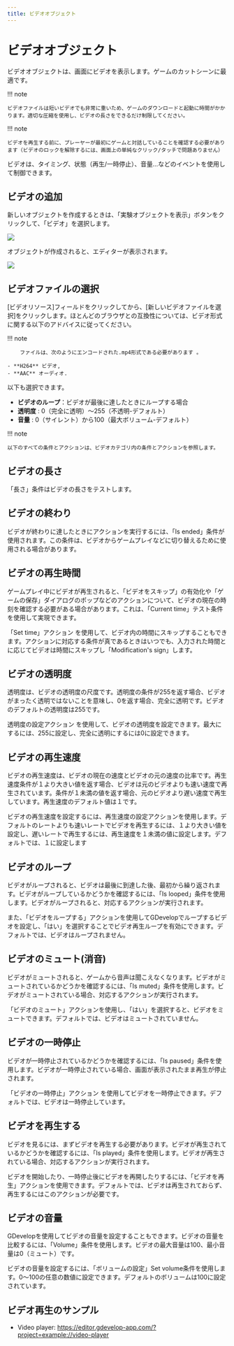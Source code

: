 ```yaml
---
title: ビデオオブジェクト
---
```

# ビデオオブジェクト

ビデオオブジェクトは、画面にビデオを表示します。ゲームのカットシーンに最適です。

!!! note

    ビデオファイルは短いビデオでも非常に重いため、ゲームのダウンロードと起動に時間がかかります。適切な圧縮を使用し、ビデオの長さをできるだけ制限してください。

!!! note

    ビデオを再生する前に、プレーヤーが最初にゲームと対話していることを確認する必要があります（ビデオのロックを解除するには、画面上の単純なクリック/タッチで問題ありません）

ビデオは、タイミング、状態（再生/一時停止）、音量…などのイベントを使用して制御できます。

## ビデオの追加

新しいオブジェクトを作成するときは、「実験オブジェクトを表示」ボタンをクリックして、「ビデオ」を選択します。

![](/gdevelop5/objects/video-object.png)

オブジェクトが作成されると、エディターが表示されます。

![](/gdevelop5/objects/video-object-editor.png)

## ビデオファイルの選択

\[ビデオリソース\]フィールドをクリックしてから、\[新しいビデオファイルを選択\]をクリックします。ほとんどのブラウザとの互換性については、ビデオ形式に関する以下のアドバイスに従ってください。

!!! note
    
        ファイルは、次のようにエンコードされた.mp4形式である必要があります 。
    
    - **H264** ビデオ,
    - **AAC** オーディオ.
    
    

以下も選択できます。

- **ビデオのループ**：ビデオが最後に達したときにループする場合
- **透明度** : 0（完全に透明）〜255（不透明-デフォルト）
- **音量** : 0（サイレント）から100（最大ボリューム-デフォルト）

!!! note

    以下のすべての条件とアクションは、ビデオカテゴリ内の条件とアクションを参照します。

## ビデオの長さ

「長さ」条件はビデオの長さをテストします。

## ビデオの終わり

ビデオが終わりに達したときにアクションを実行するには、「Is ended」条件が使用されます。この条件は、ビデオからゲームプレイなどに切り替えるために使用される場合があります。

## ビデオの再生時間

ゲームプレイ中にビデオが再生されると、「ビデオをスキップ」の有効化や「ゲームの保存」ダイアログのポップなどのアクションについて、ビデオの現在の時刻を確認する必要がある場合があります。これは、「Current time」テスト条件を使用して実現できます。

「Set time」アクション を使用して、ビデオ内の時間にスキップすることもできます。アクションに対応する条件が真であるときはいつでも、入力された時間とに応じてビデオは時間にスキップし「Modification's sign」します。

## ビデオの透明度

透明度は、ビデオの透明度の尺度です。透明度の条件が255を返す場合、ビデオがまったく透明ではないことを意味し、0を返す場合、完全に透明です。ビデオのデフォルトの透明度は255です。

透明度の設定アクション を使用して、ビデオの透明度を設定できます。最大にするには、255に設定し、完全に透明にするには0に設定できます。

## ビデオの再生速度

ビデオの再生速度は、ビデオの現在の速度とビデオの元の速度の比率です。再生速度条件が１より大きい値を返す場合、ビデオは元のビデオよりも速い速度で再生されています。条件が１未満の値を返す場合、元のビデオより遅い速度で再生しています。再生速度のデフォルト値は１です。

ビデオの再生速度を設定するには、再生速度の設定アクションを使用します。デフォルトのレートよりも速いレートでビデオを再生するには、１より大きい値を設定し、遅いレートで再生するには、再生速度を１未満の値に設定します。デフォルトでは、１に設定します

## ビデオのループ

ビデオがループされると、ビデオは最後に到達した後、最初から繰り返されます。ビデオがループしているかどうかを確認するには、「Is looped」条件を使用します。ビデオがループされると、対応するアクションが実行されます。

また、「ビデオをループする」アクションを使用してGDevelopでループするビデオを設定し、「はい」を選択することでビデオ再生ループを有効にできます。デフォルトでは、ビデオはループされません。

## ビデオのミュート(消音)

ビデオがミュートされると、ゲームから音声は聞こえなくなります。ビデオがミュートされているかどうかを確認するには、「Is muted」条件を使用します。ビデオがミュートされている場合、対応するアクションが実行されます。

「ビデオのミュート」アクションを使用し、「はい」を選択すると、ビデオをミュートできます。デフォルトでは、ビデオはミュートされていません。

## ビデオの一時停止

ビデオが一時停止されているかどうかを確認するには、「Is paused」条件を使用します。ビデオが一時停止されている場合、画面が表示されたまま再生が停止されます。

「ビデオの一時停止」アクション を使用してビデオを一時停止できます。デフォルトでは、ビデオは一時停止しています。

## ビデオを再生する

ビデオを見るには、まずビデオを再生する必要があります。ビデオが再生されているかどうかを確認するには、「Is played」条件を使用します。ビデオが再生されている場合、対応するアクションが実行されます。

ビデオを開始したり、一時停止後にビデオを再開したりするには、「ビデオを再生」アクションを使用できます。デフォルトでは、ビデオは再生されておらず、再生するにはこのアクションが必要です。

## ビデオの音量

GDevelopを使用してビデオの音量を設定することもできます。ビデオの音量を比較するには、「Volume」条件を使用します。ビデオの最大音量は100、最小音量は0（ミュート）です。

ビデオの音量を設定するには、「ボリュームの設定」Set volume条件を使用します。0〜100の任意の数値に設定できます。デフォルトのボリュームは100に設定されています。

## ビデオ再生のサンプル

- Video player: <https://editor.gdevelop-app.com/?project=example://video-player>
